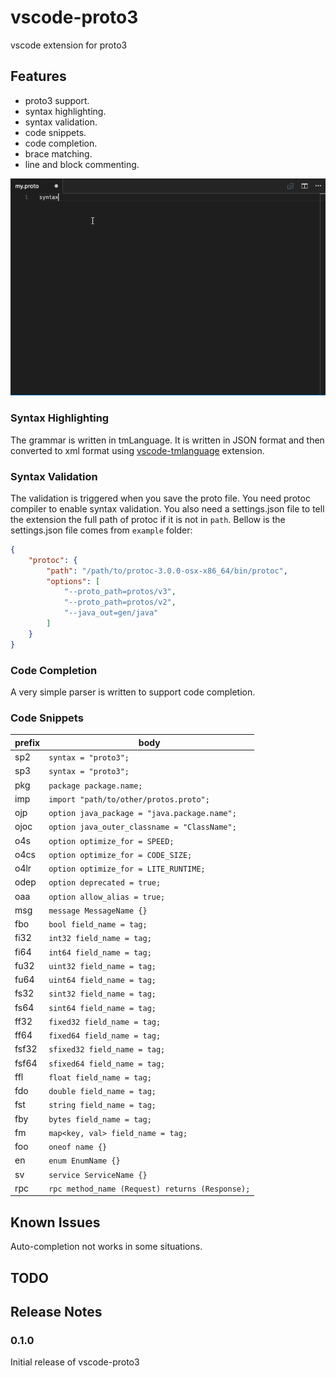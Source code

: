 # vscode-proto3

vscode extension for proto3

## Features

- proto3 support.
- syntax highlighting.
- syntax validation.
- code snippets.
- code completion.
- brace matching.
- line and block commenting.

![gif1](images/gif1.gif)

### Syntax Highlighting

The grammar is written in tmLanguage.
It is written in JSON format and then converted to xml format using 
[vscode-tmlanguage](https://github.com/Togusa09/vscode-tmlanguage) extension.

### Syntax Validation

The validation is triggered when you save the proto file. You need protoc 
compiler to enable syntax validation. You also need a settings.json file 
to tell the extension the full path of protoc if it is not in `path`. 
Bellow is the settings.json file comes from `example` folder:
```json
{
    "protoc": {
        "path": "/path/to/protoc-3.0.0-osx-x86_64/bin/protoc",
        "options": [
            "--proto_path=protos/v3",
            "--proto_path=protos/v2",
            "--java_out=gen/java"
        ]
    }
}
```

### Code Completion

A very simple parser is written to support code completion. 

### Code Snippets

prefix| body
----- | -----
sp2   | `syntax = "proto3";`
sp3   | `syntax = "proto3";`
pkg   | `package package.name;`
imp   | `import "path/to/other/protos.proto";`
ojp   | `option java_package = "java.package.name";`
ojoc  | `option java_outer_classname = "ClassName";`
o4s   | `option optimize_for = SPEED;`
o4cs  | `option optimize_for = CODE_SIZE;`
o4lr  | `option optimize_for = LITE_RUNTIME;`
odep  | `option deprecated = true;`
oaa   | `option allow_alias = true;`
msg   | `message MessageName {}`
fbo   | `bool field_name = tag;`
fi32  | `int32 field_name = tag;`
fi64  | `int64 field_name = tag;`
fu32  | `uint32 field_name = tag;`
fu64  | `uint64 field_name = tag;`
fs32  | `sint32 field_name = tag;`
fs64  | `sint64 field_name = tag;`
ff32  | `fixed32 field_name = tag;`
ff64  | `fixed64 field_name = tag;`
fsf32 | `sfixed32 field_name = tag;`
fsf64 | `sfixed64 field_name = tag;`
ffl   | `float field_name = tag;`
fdo   | `double field_name = tag;`
fst   | `string field_name = tag;`
fby   | `bytes field_name = tag;`
fm    | `map<key, val> field_name = tag;`
foo   | `oneof name {}`
en    | `enum EnumName {}`
sv    | `service ServiceName {}`
rpc   | `rpc method_name (Request) returns (Response);`


## Known Issues

Auto-completion not works in some situations.

## TODO

## Release Notes

### 0.1.0

Initial release of vscode-proto3
